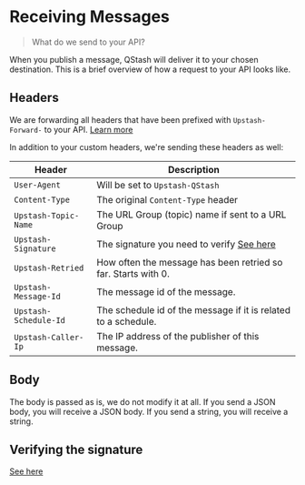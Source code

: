 # Receiving Messages

> What do we send to your API?

When you publish a message, QStash will deliver it to your chosen destination. This is a brief overview of how a request to your API looks like.

## Headers

We are forwarding all headers that have been prefixed with `Upstash-Forward-` to your API. [Learn more](/qstash/howto/publishing#sending-custom-http-headers)

In addition to your custom headers, we're sending these headers as well:

| Header                | Description                                                          |
| --------------------- | -------------------------------------------------------------------- |
| `User-Agent`          | Will be set to `Upstash-QStash`                                      |
| `Content-Type`        | The original `Content-Type` header                                   |
| `Upstash-Topic-Name`  | The URL Group (topic) name if sent to a URL Group                    |
| `Upstash-Signature`   | The signature you need to verify [See here](/qstash/howto/signature) |
| `Upstash-Retried`     | How often the message has been retried so far. Starts with 0.        |
| `Upstash-Message-Id`  | The message id of the message.                                       |
| `Upstash-Schedule-Id` | The schedule id of the message if it is related to a schedule.       |
| `Upstash-Caller-Ip`   | The IP address of the publisher of this message.                     |

## Body

The body is passed as is, we do not modify it at all. If you send a JSON body, you will receive a JSON body. If you send a string, you will receive a string.

## Verifying the signature

[See here](/qstash/howto/signature)
